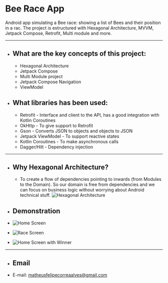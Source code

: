 # Bee Race App

Android app simulating a Bee race: showing a list of Bees and their position in a rac.
The project is estructured with Hexagonal Architecture, MVVM, Jetpack Compose, Retrofit, Multi module and more.

* * *

* ## What are the key concepts of this project:
  * Hexagonal Architecture
  * Jetpack Compose
  * Multi Module project
  * Jetpack Compose Navigation
  * ViewModel


* ## What libraries has been used:
  * Retrofit - Interface and client to the API, has a good integration with Kotlin Coroutines
  * OkHttp - To give support to Retrofit
  * Gson - Converts JSON to objects and objects to JSON
  * Jetpack ViewModel - To support reactive states
  * Kotlin Coroutines - To make asynchronous calls
  * Dagger/Hilt - Dependency injection

* * *
* ## Why Hexagonal Architecture?
    * To create a flow of dependencies pointing to inwards (from Modules to the Domain). So our domain is free from dependencies and we can focus on business logic without worrying about Android technical stuff.
      ![Hexagonal Architecture](images/hexagonal_architecture.png)

* ## Demonstration
*  ![Home Screen](images/image_0.png)
*  ![Race Screen](images/image_1.png)
*  ![Home Screen with Winner](images/image_2.png)


* * *
* ## Email
* E-mail: matheusfelipecorreaalves@gmail.com
